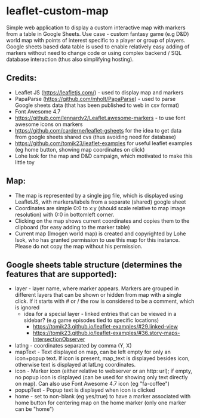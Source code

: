 # leaflet-custom-map
Simple web application to display a custom interactive map with markers from a table in Google Sheets.
Use case - custom fantasy game (e.g D&D) world map with points of interest specific to a player or group of players.
Google sheets based data table is used to enable relatively easy adding of markers without need to change code or using complex backend / SQL database interaction (thus also simplifying hosting).

## Credits:
- Leaflet JS (https://leafletjs.com/) - used to display map and markers
- PapaParse (https://github.com/mholt/PapaParse) - used to parse Google sheets data (that has been published to web in csv format)
- Font Awesome 4.7
- https://github.com/lennardv2/Leaflet.awesome-markers - to use font awesome icons on markers
- https://github.com/carderne/leaflet-gsheets for the idea to get data from google sheets shared cvs (thus avoiding need for database)
- https://github.com/tomik23/leaflet-examples for useful leaflet examples (eg home button, showing map coordinates on click)
- Lohe Isok for the map and D&D campaign, which motivated to make this little toy

## Map:
- The map is represented by a single jpg file, which is displayed using LeafletJS, with markers/labels from a separate (shared) google sheet
- Coordinates are simple 0:0 to x:y (should scale relative to map image resolution) with 0:0 in bottomleft corner.
- Clicking on the map shows current coordinates and copies them to the clipboard (for easy adding to the marker table)
- Current map (Imogen world map) is created and copyrighted by Lohe Isok, who has granted permission to use this map for this instance. Please do not copy the map without his permission.

## Google sheets table structure (determines the features that are supported):
- layer - layer name, where marker appears. Markers are grouped in different layers that can be shown or hidden from map with a single click. If it starts with # or / the row is considered to be a comment, which is ignored
	- idea for a special layer - linked entries that can be viewed in a sidebar? (e.g game episodes tied to specific locations)
		- https://tomik23.github.io/leaflet-examples/#29.linked-view
		- https://tomik23.github.io/leaflet-examples/#36.story-maps-IntersectionObserver
- latlng - coordinates separated by comma (Y, X)
- mapText - Text displayed on map, can be left empty for only an icon+popup text. If icon is present, map_text is displayed besides icon, otherwise text is displayed at latLng coordinates.
- icon - Marker icon (either relative to webserver or an http: url); if empty, no popup icon is displayed (can be used for showing only text directly on map). Can also use Font Awesome 4.7 icon (eg "fa-coffee")
- popupText - Popup text is displayed when icon is clicked
- home - set to non-blank (eg yes/true) to have a marker associated with home button for centering map on the home marker (only one marker can be "home")
